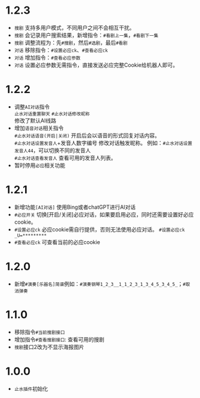 # 1.2.3  
* `搜剧` 支持多用户模式，不同用户之间不会相互干扰。 
* `搜剧` 会记录用户搜索结果，新增指令：`#看剧上一集`，`#看剧下一集` 
* `搜剧` 调整流程为：先`#搜剧`，然后`#选剧`，最后`#看剧`
* `对话` 移除指令：`#设置必应ck`、`#查看必应ck`
* `对话` 增加指令：`#查看必应参数`
* `对话` 设置必应参数无需指令，直接发送必应完整Cookie给机器人即可。

# 1.2.2
* 调整`AI对话`指令  
  `止水对话重置聊天` `#止水对话修改昵称`  
  修改了默认AI线路  
* 增加`语音对话`相关指令  
  `#止水对话语音(开启|关闭)` 开启后会以语音的形式回复对话内容。  
  `#止水对话设置发音人`+发音人数字编号  修改对话触发昵称。 例如：`#止水对话设置发音人44`，可以切换不同的发音人  
  `#止水对话查看发音人` 查看可用的发音人列表。  
* 暂时停用`必应`相关功能  

# 1.2.1  
* 新增功能`[AI对话]` 使用Bing或者chatGPT进行AI对话  
* `#必应开关` 切换[开启/关闭]必应对话，如果要启用必应，同时还需要设置好必应cookie。  
* `#设置必应ck` 必应cookie需自行提供，否则无法使用必应对话。 `#设置必应ck _U=*********`  
* `#查看必应ck` 可查看当前的必应cookie  

# 1.2.0  
* 新增`#演奏[乐器名]简谱`例如：`#演奏钢琴1_2_3__1_1_2_3_1_3_4_5_3_4_5_`；`#取消弹奏`  

# 1.1.0  
* 移除指令`#当前搜剧接口`  
* 增加指令`#查看搜剧接口`: 查看可用的搜剧  
* `搜剧`接口2改为不显示海报图片  

# 1.0.0  
* `止水插件`初始化  
